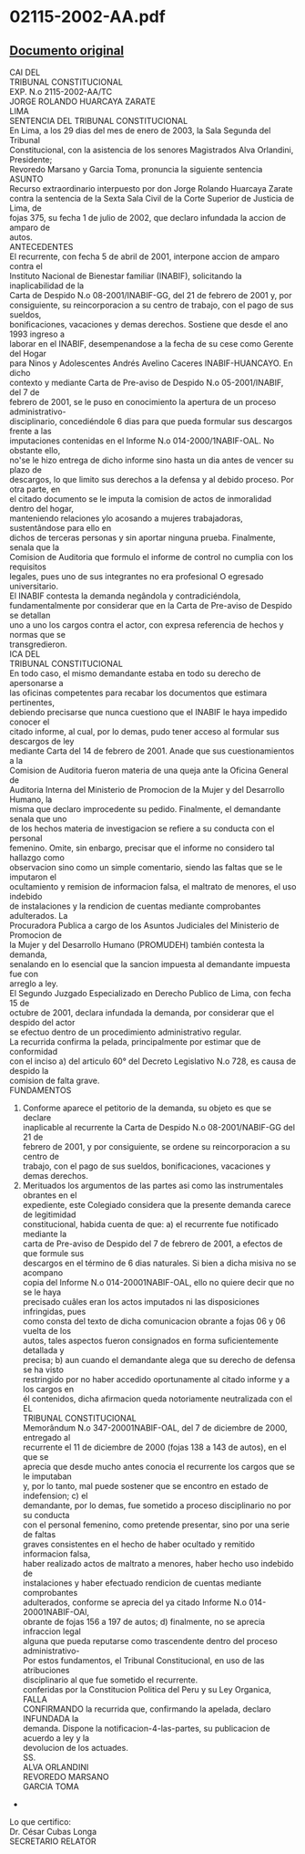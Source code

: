 
02115-2002-AA.pdf
=================
  
[Documento original](https://tc.gob.pe/jurisprudencia/2003/02115-2002-AA.pdf)  
---  
CAI DEL  
TRIBUNAL CONSTITUCIONAL  
EXP. N.o 2115-2002-AA/TC  
JORGE ROLANDO HUARCAYA ZARATE  
LIMA  
SENTENCIA DEL TRIBUNAL CONSTITUCIONAL  
En Lima, a los 29 dias del mes de enero de 2003, la Sala Segunda del Tribunal  
Constitucional, con la asistencia de los senores Magistrados Alva Orlandini, Presidente;  
Revoredo Marsano y Garcia Toma, pronuncia la siguiente sentencia  
ASUNTO  
Recurso extraordinario interpuesto por don Jorge Rolando Huarcaya Zarate  
contra la sentencia de la Sexta Sala Civil de la Corte Superior de Justicia de Lima, de  
fojas 375, su fecha 1 de julio de 2002, que declaro infundada la accion de amparo de  
autos.  
ANTECEDENTES  
El recurrente, con fecha 5 de abril de 2001, interpone accion de amparo contra el  
Instituto Nacional de Bienestar familiar (INABIF), solicitando la inaplicabilidad de la  
Carta de Despido N.o 08-2001/INABIF-GG, del 21 de febrero de 2001 y, por  
consiguiente, su reincorporacion a su centro de trabajo, con el pago de sus sueldos,  
bonificaciones, vacaciones y demas derechos. Sostiene que desde el ano 1993 ingreso a  
laborar en el INABIF, desempenandose a la fecha de su cese como Gerente del Hogar  
para Ninos y Adolescentes Andrés Avelino Caceres INABIF-HUANCAYO. En dicho  
contexto y mediante Carta de Pre-aviso de Despido N.o 05-2001/INABIF, del 7 de  
febrero de 2001, se le puso en conocimiento la apertura de un proceso administrativo-  
disciplinario, concediéndole 6 dias para que pueda formular sus descargos frente a las  
imputaciones contenidas en el Informe N.o 014-2000/1NABIF-OAL. No obstante ello,  
no'se le hizo entrega de dicho informe sino hasta un dia antes de vencer su plazo de  
descargos, lo que limito sus derechos a la defensa y al debido proceso. Por otra parte, en  
el citado documento se le imputa la comision de actos de inmoralidad dentro del hogar,  
manteniendo relaciones ylo acosando a mujeres trabajadoras, sustentândose para ello en  
dichos de terceras personas y sin aportar ninguna prueba. Finalmente, senala que la  
Comision de Auditoria que formulo el informe de control no cumplia con los requisitos  
legales, pues uno de sus integrantes no era profesional O egresado universitario.  
El INABIF contesta la demanda negândola y contradiciéndola,  
fundamentalmente por considerar que en la Carta de Pre-aviso de Despido se detallan  
uno a uno los cargos contra el actor, con expresa referencia de hechos y normas que se  
transgredieron.  
ICA DEL  
TRIBUNAL CONSTITUCIONAL  
En todo caso, el mismo demandante estaba en todo su derecho de apersonarse a  
las oficinas competentes para recabar los documentos que estimara pertinentes,  
debiendo precisarse que nunca cuestiono que el INABIF le haya impedido conocer el  
citado informe, al cual, por lo demas, pudo tener acceso al formular sus descargos de ley  
mediante Carta del 14 de febrero de 2001. Anade que sus cuestionamientos a la  
Comision de Auditoria fueron materia de una queja ante la Oficina General de  
Auditoria Interna del Ministerio de Promocion de la Mujer y del Desarrollo Humano, la  
misma que declaro improcedente su pedido. Finalmente, el demandante senala que uno  
de los hechos materia de investigacion se refiere a su conducta con el personal  
femenino. Omite, sin enbargo, precisar que el informe no considero tal hallazgo como  
observacion sino como un simple comentario, siendo las faltas que se le imputaron el  
ocultamiento y remision de informacion falsa, el maltrato de menores, el uso indebido  
de instalaciones y la rendicion de cuentas mediante comprobantes adulterados. La  
Procuradora Publica a cargo de los Asuntos Judiciales del Ministerio de Promocion de  
la Mujer y del Desarrollo Humano (PROMUDEH) también contesta la demanda,  
senalando en lo esencial que la sancion impuesta al demandante impuesta fue con  
arreglo a ley.  
El Segundo Juzgado Especializado en Derecho Publico de Lima, con fecha 15 de  
octubre de 2001, declara infundada la demanda, por considerar que el despido del actor  
se efectuo dentro de un procedimiento administrativo regular.  
La recurrida confirma la pelada, principalmente por estimar que de conformidad  
con el inciso a) del articulo 60° del Decreto Legislativo N.o 728, es causa de despido la  
comision de falta grave.  
FUNDAMENTOS  
1. Conforme aparece el petitorio de la demanda, su objeto es que se declare  
inaplicable al recurrente la Carta de Despido N.o 08-2001/NABIF-GG del 21 de  
febrero de 2001, y por consiguiente, se ordene su reincorporacion a su centro de  
trabajo, con el pago de sus sueldos, bonificaciones, vacaciones y demas derechos.  
2. Merituados los argumentos de las partes asi como las instrumentales obrantes en el  
expediente, este Colegiado considera que la presente demanda carece de legitimidad  
constitucional, habida cuenta de que: a) el recurrente fue notificado mediante la  
carta de Pre-aviso de Despido del 7 de febrero de 2001, a efectos de que formule sus  
descargos en el término de 6 dias naturales. Si bien a dicha misiva no se acompano  
copia del Informe N.o 014-20001NABIF-OAL, ello no quiere decir que no se le haya  
precisado cuâles eran los actos imputados ni las disposiciones infringidas, pues  
como consta del texto de dicha comunicacion obrante a fojas 06 y 06 vuelta de los  
autos, tales aspectos fueron consignados en forma suficientemente detallada y  
precisa; b) aun cuando el demandante alega que su derecho de defensa se ha visto  
restringido por no haber accedido oportunamente al citado informe y a los cargos en  
él contenidos, dicha afirmacion queda notoriamente neutralizada con el  
EL  
TRIBUNAL CONSTITUCIONAL  
Memorândum N.o 347-20001NABIF-OAL, del 7 de diciembre de 2000, entregado al  
recurrente el 11 de diciembre de 2000 (fojas 138 a 143 de autos), en el que se  
aprecia que desde mucho antes conocia el recurrente los cargos que se le imputaban  
y, por lo tanto, mal puede sostener que se encontro en estado de indefension; c) el  
demandante, por lo demas, fue sometido a proceso disciplinario no por su conducta  
con el personal femenino, como pretende presentar, sino por una serie de faltas  
graves consistentes en el hecho de haber ocultado y remitido informacion falsa,  
haber realizado actos de maltrato a menores, haber hecho uso indebido de  
instalaciones y haber efectuado rendicion de cuentas mediante comprobantes  
adulterados, conforme se aprecia del ya citado Informe N.o 014-20001NABIF-OAl,  
obrante de fojas 156 a 197 de autos; d) finalmente, no se aprecia infraccion legal  
alguna que pueda reputarse como trascendente dentro del proceso administrativo-  
Por estos fundamentos, el Tribunal Constitucional, en uso de las atribuciones  
disciplinario al que fue sometido el recurrente.  
conferidas por la Constitucion Politica del Peru y su Ley Organica,  
FALLA  
CONFIRMANDO la recurrida que, confirmando la apelada, declaro INFUNDADA la  
demanda. Dispone la notificacion-4-las-partes, su publicacion de acuerdo a ley y la  
devolucion de los actuades.  
SS.  
ALVA ORLANDINI  
REVOREDO MARSANO  
GARCIA TOMA  
-  
Lo que certifico:  
Dr. César Cubas Longa  
SECRETARIO RELATOR